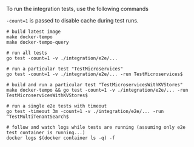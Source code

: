 To run the integration tests, use the following commands


`-count=1` is passed to disable cache during test runs.

```
# build latest image
make docker-tempo
make docker-tempo-query

# run all tests
go test -count=1 -v ./integration/e2e/...

# run a particular test "TestMicroservices"
go test -count=1 -v ./integration/e2e/... -run TestMicroservices$

# build and run a particular test "TestMicroservicesWithKVStores"
make docker-tempo && go test -count=1 -v ./integration/e2e/... -run TestMicroservicesWithKVStores$

# run a single e2e tests with timeout
go test -timeout 3m -count=1 -v ./integration/e2e/... -run ^TestMultiTenantSearch$

# follow and watch logs while tests are running (assuming only e2e test container is running...)
docker logs $(docker container ls -q) -f
```
